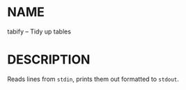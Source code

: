 # NAME

tabify – Tidy up tables

# DESCRIPTION

Reads lines from `stdin`, prints them out formatted to `stdout`.
